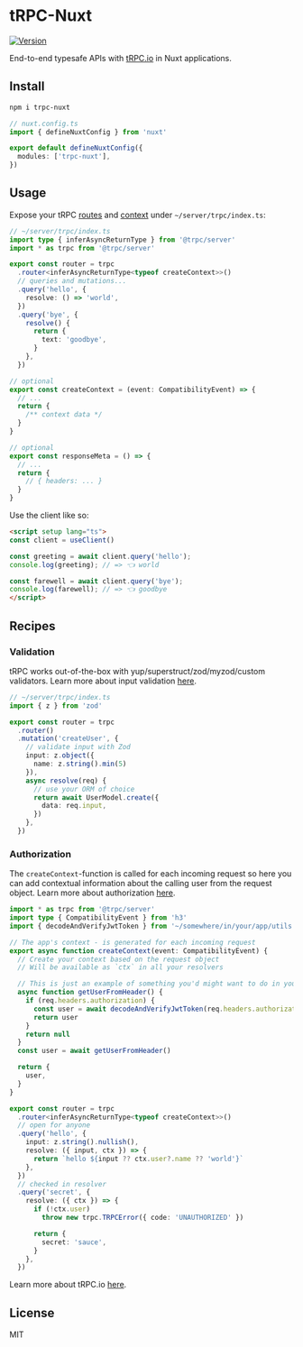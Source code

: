 # tRPC-Nuxt

[![Version](https://img.shields.io/npm/v/trpc-nuxt?style=flat&colorA=000000&colorB=000000)](https://www.npmjs.com/package/trpc-nuxt)

End-to-end typesafe APIs with [tRPC.io](https://trpc.io/) in Nuxt applications.

## Install

```bash
npm i trpc-nuxt
```

```ts
// nuxt.config.ts
import { defineNuxtConfig } from 'nuxt'

export default defineNuxtConfig({
  modules: ['trpc-nuxt'],
})
```

## Usage

Expose your tRPC [routes](https://trpc.io/docs/router) and [context](https://trpc.io/docs/context) under `~/server/trpc/index.ts`:

```ts
// ~/server/trpc/index.ts
import type { inferAsyncReturnType } from '@trpc/server'
import * as trpc from '@trpc/server'

export const router = trpc
  .router<inferAsyncReturnType<typeof createContext>>()
  // queries and mutations...
  .query('hello', {
    resolve: () => 'world',
  })
  .query('bye', {
    resolve() {
      return {
        text: 'goodbye',
      }
    },
  })

// optional
export const createContext = (event: CompatibilityEvent) => {
  // ...
  return {
    /** context data */
  }
}

// optional
export const responseMeta = () => {
  // ...
  return {
    // { headers: ... }
  }
}
```

Use the client like so:

```html
<script setup lang="ts">
const client = useClient()

const greeting = await client.query('hello');
console.log(greeting); // => 👈 world

const farewell = await client.query('bye');
console.log(farewell); // => 👈 goodbye
</script>
```

## Recipes

### Validation

tRPC works out-of-the-box with yup/superstruct/zod/myzod/custom validators. Learn more about input validation [here](https://trpc.io/docs/router#input-validation).

```ts
// ~/server/trpc/index.ts
import { z } from 'zod'

export const router = trpc
  .router()
  .mutation('createUser', {
    // validate input with Zod
    input: z.object({
      name: z.string().min(5)
    }),
    async resolve(req) {
      // use your ORM of choice
      return await UserModel.create({
        data: req.input,
      })
    },
  })
```

### Authorization

The `createContext`-function is called for each incoming request so here you can add contextual information about the calling user from the request object. Learn more about authorization [here](https://trpc.io/docs/authorization).

```ts
import * as trpc from '@trpc/server'
import type { CompatibilityEvent } from 'h3'
import { decodeAndVerifyJwtToken } from '~/somewhere/in/your/app/utils'

// The app's context - is generated for each incoming request
export async function createContext(event: CompatibilityEvent) {
  // Create your context based on the request object
  // Will be available as `ctx` in all your resolvers

  // This is just an example of something you'd might want to do in your ctx fn
  async function getUserFromHeader() {
    if (req.headers.authorization) {
      const user = await decodeAndVerifyJwtToken(req.headers.authorization.split(' ')[1])
      return user
    }
    return null
  }
  const user = await getUserFromHeader()

  return {
    user,
  }
}

export const router = trpc
  .router<inferAsyncReturnType<typeof createContext>>()
  // open for anyone
  .query('hello', {
    input: z.string().nullish(),
    resolve: ({ input, ctx }) => {
      return `hello ${input ?? ctx.user?.name ?? 'world'}`
    },
  })
  // checked in resolver
  .query('secret', {
    resolve: ({ ctx }) => {
      if (!ctx.user)
        throw new trpc.TRPCError({ code: 'UNAUTHORIZED' })

      return {
        secret: 'sauce',
      }
    },
  })
```

Learn more about tRPC.io [here](https://trpc.io/docs).

## License

MIT
